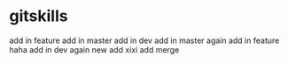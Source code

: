 # gitskills
add in feature
add in master
add in dev
add in master again
add in feature haha
add in dev again
new add xixi
add merge

